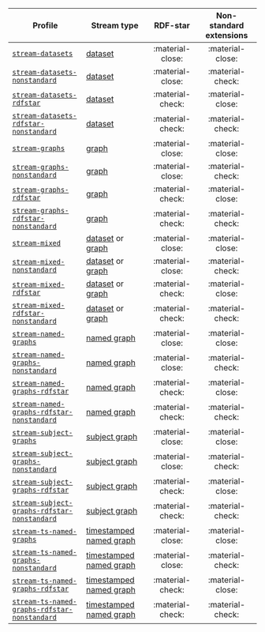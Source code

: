 Profile | Stream type | RDF-star | Non-standard extensions
--- | --- | :-: | :-:
[`stream-datasets`](https://w3id.org/riverbench/v/dev/profiles/stream-datasets) | [dataset](https://w3id.org/stax/dev/taxonomy#rdf-dataset-stream) | :material-close: | :material-close:
[`stream-datasets-nonstandard`](https://w3id.org/riverbench/v/dev/profiles/stream-datasets-nonstandard) | [dataset](https://w3id.org/stax/dev/taxonomy#rdf-dataset-stream) | :material-close: | :material-check:
[`stream-datasets-rdfstar`](https://w3id.org/riverbench/v/dev/profiles/stream-datasets-rdfstar) | [dataset](https://w3id.org/stax/dev/taxonomy#rdf-dataset-stream) | :material-check: | :material-close:
[`stream-datasets-rdfstar-nonstandard`](https://w3id.org/riverbench/v/dev/profiles/stream-datasets-rdfstar-nonstandard) | [dataset](https://w3id.org/stax/dev/taxonomy#rdf-dataset-stream) | :material-check: | :material-check:
[`stream-graphs`](https://w3id.org/riverbench/v/dev/profiles/stream-graphs) | [graph](https://w3id.org/stax/dev/taxonomy#rdf-graph-stream) | :material-close: | :material-close:
[`stream-graphs-nonstandard`](https://w3id.org/riverbench/v/dev/profiles/stream-graphs-nonstandard) | [graph](https://w3id.org/stax/dev/taxonomy#rdf-graph-stream) | :material-close: | :material-check:
[`stream-graphs-rdfstar`](https://w3id.org/riverbench/v/dev/profiles/stream-graphs-rdfstar) | [graph](https://w3id.org/stax/dev/taxonomy#rdf-graph-stream) | :material-check: | :material-close:
[`stream-graphs-rdfstar-nonstandard`](https://w3id.org/riverbench/v/dev/profiles/stream-graphs-rdfstar-nonstandard) | [graph](https://w3id.org/stax/dev/taxonomy#rdf-graph-stream) | :material-check: | :material-check:
[`stream-mixed`](https://w3id.org/riverbench/v/dev/profiles/stream-mixed) | [dataset](https://w3id.org/stax/dev/taxonomy#rdf-dataset-stream) or [graph](https://w3id.org/stax/dev/taxonomy#rdf-graph-stream) | :material-close: | :material-close:
[`stream-mixed-nonstandard`](https://w3id.org/riverbench/v/dev/profiles/stream-mixed-nonstandard) | [dataset](https://w3id.org/stax/dev/taxonomy#rdf-dataset-stream) or [graph](https://w3id.org/stax/dev/taxonomy#rdf-graph-stream) | :material-close: | :material-check:
[`stream-mixed-rdfstar`](https://w3id.org/riverbench/v/dev/profiles/stream-mixed-rdfstar) | [dataset](https://w3id.org/stax/dev/taxonomy#rdf-dataset-stream) or [graph](https://w3id.org/stax/dev/taxonomy#rdf-graph-stream) | :material-check: | :material-close:
[`stream-mixed-rdfstar-nonstandard`](https://w3id.org/riverbench/v/dev/profiles/stream-mixed-rdfstar-nonstandard) | [dataset](https://w3id.org/stax/dev/taxonomy#rdf-dataset-stream) or [graph](https://w3id.org/stax/dev/taxonomy#rdf-graph-stream) | :material-check: | :material-check:
[`stream-named-graphs`](https://w3id.org/riverbench/v/dev/profiles/stream-named-graphs) | [named graph](https://w3id.org/stax/dev/taxonomy#rdf-named-graph-stream) | :material-close: | :material-close:
[`stream-named-graphs-nonstandard`](https://w3id.org/riverbench/v/dev/profiles/stream-named-graphs-nonstandard) | [named graph](https://w3id.org/stax/dev/taxonomy#rdf-named-graph-stream) | :material-close: | :material-check:
[`stream-named-graphs-rdfstar`](https://w3id.org/riverbench/v/dev/profiles/stream-named-graphs-rdfstar) | [named graph](https://w3id.org/stax/dev/taxonomy#rdf-named-graph-stream) | :material-check: | :material-close:
[`stream-named-graphs-rdfstar-nonstandard`](https://w3id.org/riverbench/v/dev/profiles/stream-named-graphs-rdfstar-nonstandard) | [named graph](https://w3id.org/stax/dev/taxonomy#rdf-named-graph-stream) | :material-check: | :material-check:
[`stream-subject-graphs`](https://w3id.org/riverbench/v/dev/profiles/stream-subject-graphs) | [subject graph](https://w3id.org/stax/dev/taxonomy#rdf-subject-graph-stream) | :material-close: | :material-close:
[`stream-subject-graphs-nonstandard`](https://w3id.org/riverbench/v/dev/profiles/stream-subject-graphs-nonstandard) | [subject graph](https://w3id.org/stax/dev/taxonomy#rdf-subject-graph-stream) | :material-close: | :material-check:
[`stream-subject-graphs-rdfstar`](https://w3id.org/riverbench/v/dev/profiles/stream-subject-graphs-rdfstar) | [subject graph](https://w3id.org/stax/dev/taxonomy#rdf-subject-graph-stream) | :material-check: | :material-close:
[`stream-subject-graphs-rdfstar-nonstandard`](https://w3id.org/riverbench/v/dev/profiles/stream-subject-graphs-rdfstar-nonstandard) | [subject graph](https://w3id.org/stax/dev/taxonomy#rdf-subject-graph-stream) | :material-check: | :material-check:
[`stream-ts-named-graphs`](https://w3id.org/riverbench/v/dev/profiles/stream-ts-named-graphs) | [timestamped named graph](https://w3id.org/stax/dev/taxonomy#timestamped-rdf-named-graph-stream) | :material-close: | :material-close:
[`stream-ts-named-graphs-nonstandard`](https://w3id.org/riverbench/v/dev/profiles/stream-ts-named-graphs-nonstandard) | [timestamped named graph](https://w3id.org/stax/dev/taxonomy#timestamped-rdf-named-graph-stream) | :material-close: | :material-check:
[`stream-ts-named-graphs-rdfstar`](https://w3id.org/riverbench/v/dev/profiles/stream-ts-named-graphs-rdfstar) | [timestamped named graph](https://w3id.org/stax/dev/taxonomy#timestamped-rdf-named-graph-stream) | :material-check: | :material-close:
[`stream-ts-named-graphs-rdfstar-nonstandard`](https://w3id.org/riverbench/v/dev/profiles/stream-ts-named-graphs-rdfstar-nonstandard) | [timestamped named graph](https://w3id.org/stax/dev/taxonomy#timestamped-rdf-named-graph-stream) | :material-check: | :material-check:
